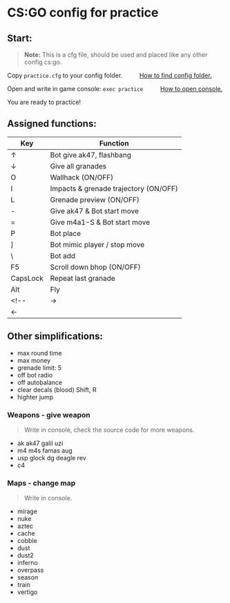 # CS:GO config for practice

## Start:
> **Note:**
> This is a cfg file, should be used and placed like any other config cs:go.

Copy `practice.cfg` to your config folder. &emsp; &emsp;
[How to find config folder.](https://blog.leetify.com/csgo-config-location/)

Open and write in game console: `exec practice` &emsp; &emsp;
[How to open console.](https://apexminecrafthosting.com/how-to-open-console-on-csgo/)

You are ready to practice!

## Assigned functions:
| Key | Function |
| ------- | --------- |
| ↑ | Bot give ak47, flashbang |
| ↓ | Give all granades |
| O | Wallhack (ON/OFF) |
| I | Impacts & grenade trajectory (ON/OFF) |
| L | Grenade preview (ON/OFF) |
| - | Give ak47 & Bot start move|
| = | Give m4a1-S & Bot start move|
| P | Bot place |
| ] | Bot mimic player / stop move |
| \ | Bot add |
| F5 | Scroll down bhop (ON/OFF) |
| CapsLock | Repeat last granade |
| Alt | Fly |
<!-- | → |  |
| ← |  | -->

## Other simplifications:
* max round time
* max money
* grenade limit: 5
* off bot radio 
* off autobalance
* clear decals (blood) Shift, R
* highter jump

### Weapons - give weapon
> Write in console, check the source code for more weapons.
* ak ak47 galil uzi
* m4 m4s famas aug
* usp glock dg deagle rev
* c4

### Maps - change map
> Write in console.
* mirage
* nuke
* aztec
* cache
* cobble
* dust
* dust2
* inferno
* overpass
* season
* train
* vertigo